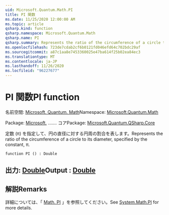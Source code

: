 ```yaml
---
uid: Microsoft.Quantum.Math.PI
title: PI 関数
ms.date: 11/25/2020 12:00:00 AM
ms.topic: article
qsharp.kind: function
qsharp.namespace: Microsoft.Quantum.Math
qsharp.name: PI
qsharp.summary: Represents the ratio of the circumference of a circle to its diameter, specified by the constant, π.
ms.openlocfilehash: 723de7cdab2cf6b0121fd046efd64c702bdc29af
ms.sourcegitcommit: a87c1aa8e7453360025e47ba614f25b02ea84ec3
ms.translationtype: MT
ms.contentlocale: ja-JP
ms.lasthandoff: 11/26/2020
ms.locfileid: "96227677"
---
```

# <a name="pi-function"></a><span data-ttu-id="2063d-102">PI 関数</span><span class="sxs-lookup"><span data-stu-id="2063d-102">PI function</span></span>

<span data-ttu-id="2063d-103">名前空間: [Microsoft. Quantum. Math](xref:Microsoft.Quantum.Math)</span><span class="sxs-lookup"><span data-stu-id="2063d-103">Namespace: [Microsoft.Quantum.Math](xref:Microsoft.Quantum.Math)</span></span>

<span data-ttu-id="2063d-104">Package: [Microsoft.](https://nuget.org/packages/Microsoft.Quantum.QSharp.Core) ....... コア</span><span class="sxs-lookup"><span data-stu-id="2063d-104">Package: [Microsoft.Quantum.QSharp.Core](https://nuget.org/packages/Microsoft.Quantum.QSharp.Core)</span></span>


<span data-ttu-id="2063d-105">定数 (π) を指定して、円の直径に対する円周の割合を表します。</span><span class="sxs-lookup"><span data-stu-id="2063d-105">Represents the ratio of the circumference of a circle to its diameter, specified by the constant, π.</span></span>

```qsharp
function PI () : Double
```


## <a name="output--double"></a><span data-ttu-id="2063d-106">出力: [Double](xref:microsoft.quantum.lang-ref.double)</span><span class="sxs-lookup"><span data-stu-id="2063d-106">Output : [Double](xref:microsoft.quantum.lang-ref.double)</span></span>



## <a name="remarks"></a><span data-ttu-id="2063d-107">解説</span><span class="sxs-lookup"><span data-stu-id="2063d-107">Remarks</span></span>

<span data-ttu-id="2063d-108">詳細については、「 [Math. PI](https://docs.microsoft.com/dotnet/api/system.math.pi) 」を参照してください。</span><span class="sxs-lookup"><span data-stu-id="2063d-108">See [System.Math.PI](https://docs.microsoft.com/dotnet/api/system.math.pi) for more details.</span></span>